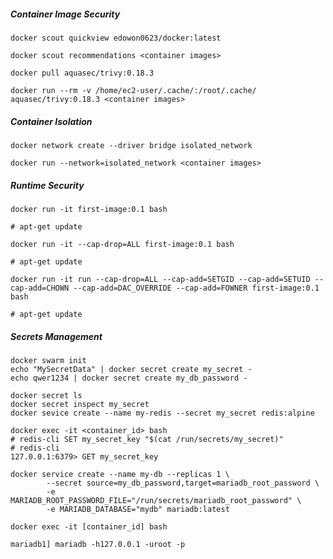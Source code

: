 ##### Container Image Security
```
docker scout quickview edowon0623/docker:latest
```

```
docker scout recommendations <container images>
```

```
docker pull aquasec/trivy:0.18.3
```

```
docker run --rm -v /home/ec2-user/.cache/:/root/.cache/ aquasec/trivy:0.18.3 <container images>
```

##### Container Isolation
```
docker network create --driver bridge isolated_network
```

```
docker run --network=isolated_network <container images>
```

##### Runtime Security
```
docker run -it first-image:0.1 bash
```
```
# apt-get update
```

```
docker run -it --cap-drop=ALL first-image:0.1 bash
```
```
# apt-get update
```

```
docker run -it run --cap-drop=ALL --cap-add=SETGID --cap-add=SETUID --cap-add=CHOWN --cap-add=DAC_OVERRIDE --cap-add=FOWNER first-image:0.1 bash
```
```
# apt-get update
```

##### Secrets Management
```
docker swarm init
echo "MySecretData" | docker secret create my_secret -
echo qwer1234 | docker secret create my_db_password -
```

```
docker secret ls
docker secret inspect my_secret
docker sevice create --name my-redis --secret my_secret redis:alpine
```

```
docker exec -it <container_id> bash
# redis-cli SET my_secret_key "$(cat /run/secrets/my_secret)"
# redis-cli
127.0.0.1:6379> GET my_secret_key
```

```
docker service create --name my-db --replicas 1 \
        --secret source=my_db_password,target=mariadb_root_password \
        -e MARIADB_ROOT_PASSWORD_FILE="/run/secrets/mariadb_root_password" \
        -e MARIADB_DATABASE="mydb" mariadb:latest
```
```
docker exec -it [container_id] bash
```
```
mariadb1] mariadb -h127.0.0.1 -uroot -p
```

